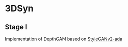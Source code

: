 # 3DSyn
## Stage I
Implementation of DepthGAN based on [StyleGANv2-ada](https://github.com/NVlabs/stylegan2-ada-pytorch)
